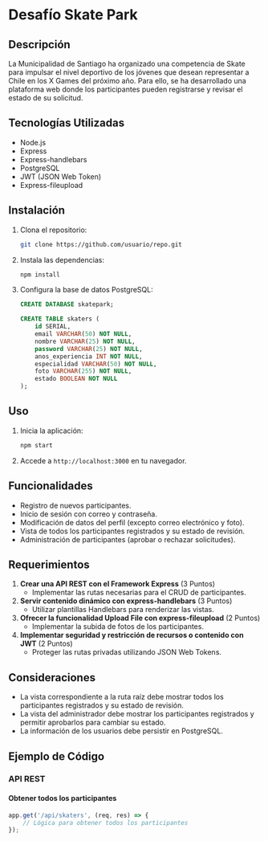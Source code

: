 # Desafío Skate Park

## Descripción

La Municipalidad de Santiago ha organizado una competencia de Skate para impulsar el nivel deportivo de los jóvenes que desean representar a Chile en los X Games del próximo año. Para ello, se ha desarrollado una plataforma web donde los participantes pueden registrarse y revisar el estado de su solicitud.

## Tecnologías Utilizadas

- Node.js
- Express
- Express-handlebars
- PostgreSQL
- JWT (JSON Web Token)
- Express-fileupload

## Instalación

1. Clona el repositorio:
    ```sh
    git clone https://github.com/usuario/repo.git
    ```
2. Instala las dependencias:
    ```sh
    npm install
    ```
3. Configura la base de datos PostgreSQL:
    ```sql
    CREATE DATABASE skatepark;

    CREATE TABLE skaters (
        id SERIAL,
        email VARCHAR(50) NOT NULL,
        nombre VARCHAR(25) NOT NULL,
        password VARCHAR(25) NOT NULL,
        anos_experiencia INT NOT NULL,
        especialidad VARCHAR(50) NOT NULL,
        foto VARCHAR(255) NOT NULL,
        estado BOOLEAN NOT NULL
    );
    ```

## Uso

1. Inicia la aplicación:
    ```sh
    npm start
    ```
2. Accede a `http://localhost:3000` en tu navegador.

## Funcionalidades

- Registro de nuevos participantes.
- Inicio de sesión con correo y contraseña.
- Modificación de datos del perfil (excepto correo electrónico y foto).
- Vista de todos los participantes registrados y su estado de revisión.
- Administración de participantes (aprobar o rechazar solicitudes).

## Requerimientos

1. **Crear una API REST con el Framework Express** (3 Puntos)
    - Implementar las rutas necesarias para el CRUD de participantes.
2. **Servir contenido dinámico con express-handlebars** (3 Puntos)
    - Utilizar plantillas Handlebars para renderizar las vistas.
3. **Ofrecer la funcionalidad Upload File con express-fileupload** (2 Puntos)
    - Implementar la subida de fotos de los participantes.
4. **Implementar seguridad y restricción de recursos o contenido con JWT** (2 Puntos)
    - Proteger las rutas privadas utilizando JSON Web Tokens.

## Consideraciones

- La vista correspondiente a la ruta raíz debe mostrar todos los participantes registrados y su estado de revisión.
- La vista del administrador debe mostrar los participantes registrados y permitir aprobarlos para cambiar su estado.
- La información de los usuarios debe persistir en PostgreSQL.

## Ejemplo de Código

### API REST

#### Obtener todos los participantes

```javascript
app.get('/api/skaters', (req, res) => {
    // Lógica para obtener todos los participantes
});
